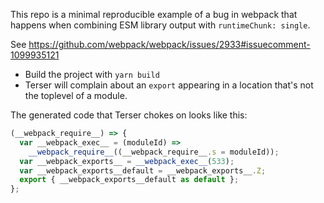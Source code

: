 This repo is a minimal reproducible example of a bug in webpack that happens
when combining ESM library output with `runtimeChunk: single`.

See https://github.com/webpack/webpack/issues/2933#issuecomment-1099935121

- Build the project with `yarn build`
- Terser will complain about an `export` appearing in a location that's not the
  toplevel of a module.

The generated code that Terser chokes on looks like this:

```js
(__webpack_require__) => {
  var __webpack_exec__ = (moduleId) =>
    __webpack_require__((__webpack_require__.s = moduleId));
  var __webpack_exports__ = __webpack_exec__(533);
  var __webpack_exports__default = __webpack_exports__.Z;
  export { __webpack_exports__default as default };
};
```